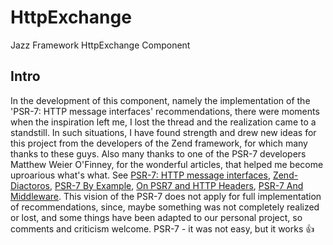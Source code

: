 # HttpExchange
Jazz Framework HttpExchange Component
## Intro
In the development of this component, namely the implementation of the 'PSR-7: HTTP message interfaces' recommendations, there were moments when the inspiration left me, I lost the thread and the realization came to a standstill. In such situations, I have found strength and drew new ideas for this project from the developers of the Zend framework, for which many thanks to these guys. Also many thanks to one of the PSR-7 developers Matthew Weier O'Finney, for the wonderful articles, that helped me become uproarious what's what. See [PSR-7: HTTP message interfaces](http://www.php-fig.org/psr/psr-7/), [Zend-Diactoros](https://github.com/zendframework/zend-diactoros), [PSR-7 By Example](https://mwop.net/blog/2015-01-26-psr-7-by-example.html), [On PSR7 and HTTP Headers](https://mwop.net/blog/2015-07-28-on-psr7-headers.html), [PSR-7 And Middleware](http://weierophinney.github.io/2015-10-20-PSR-7-and-Middleware/#/). This vision of the PSR-7 does not apply for full implementation of recommendations, since, maybe something was not completely realized or lost, and some things have been adapted to our personal project, so сomments and criticism welcome. PSR-7 - it was not easy, but it works :+1:

